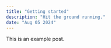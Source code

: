 ```yaml
---
title: "Getting started"
description: "Hit the ground running."
date: "Aug 05 2024"
---
```


This is an example post.
